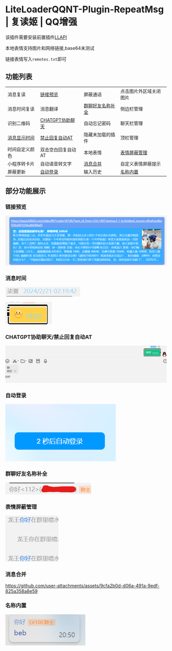 <!--
 * @Author: Night-stars-1 nujj1042633805@gmail.com
 * @Date: 2024-01-09 00:35:34
 * @LastEditors: Night-stars-1 nujj1042633805@gmail.com
 * @LastEditTime: 2024-08-27 21:20:35
-->
# LiteLoaderQQNT-Plugin-RepeatMsg | 复读姬 | QQ增强
该插件需要安装前置插件[LLAPI](https://github.com/Night-stars-1/LiteLoaderQQNT-Plugin-LLAPI)

本地表情支持图片和网络链接,base64未测试

链接表情写入`remotes.txt`即可

## 功能列表

|                    |                       |                        |                        |
| ------------------ | --------------------- | ---------------------- | ---------------------- |
| 消息复读           | [链接预览](#1)        | 屏蔽通话               | 点击图片外区域关闭图片 |
| 消息时间复读       | 消息翻译              | [群聊好友名称补全](#5) | 侧边栏管理             |
| 识别二维码         | [CHATGPT协助聊天](#3) | 自动忘记密码           | 聊天栏管理             |
| [消息显示时间](#2) | [禁止回复自动AT](#3)  | 隐藏未加载的插件       | 顶栏管理               |
| 时间自定义颜色     | 双击空白回复自动AT    | 本地表情               | [表情屏蔽管理](#6)     |
| 小程序转卡片       | 自动语音转文字        | [消息合并](#3)               | 自定义表情屏蔽提示     |
| 屏蔽更新           | [自动登录](#4)        | 输入历史               | [名称内置](#8)     |

## 部分功能展示
### 链接预览<a id="1"></a>
![](./image/185542.png)
### 消息时间<a id="2"></a>
![](./image/190211.png)

![](./image/190310.png)
### CHATGPT协助聊天/禁止回复自动AT<a id="3"></a>
![](./image/190512.png)
### 自动登录<a id="4"></a>
![](./image/190635.png)
### 群聊好友名称补全<a id="5"></a>
![](./image/190810.png)
### 表情屏蔽管理<a id="6"></a>
![](./image/191119.png)

### 消息合并<a id="7"></a>
https://github.com/user-attachments/assets/9cfa2b0d-d06a-491a-9edf-825a358a8e59

### 名称内置<a id="8"></a>
![](./image/191120.png)
